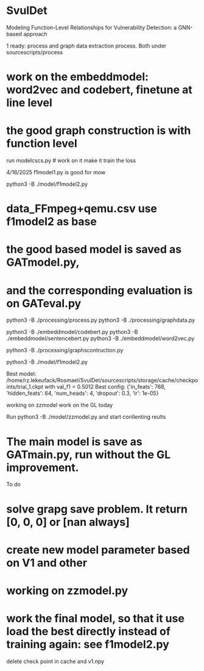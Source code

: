 # SvulDet




Modeling Function-Level Relationships for Vulnerability Detection: a GNN-based approach


1 ready:
process and graph data extraction process. Both under sourcescripts/process

# work on the embeddmodel: word2vec and codebert, finetune at line level



# the good graph construction is with function level


run modelcscs.py # work on it 
make it train the loss

4/16/2025
f1model1.py is good for mow


python3 -B ./model/f1model2.py 

# data_FFmpeg+qemu.csv use f1model2 as base

# the good based model is saved as GATmodel.py, 
# and the corresponding evaluation is on GATeval.py



python3 -B ./processing/process.py
python3 -B ./processing/graphdata.py



 python3 -B ./embeddmodel/codebert.py
 python3 -B ./embeddmodel/sentencebert.py 
python3 -B ./embeddmodel/word2vec.py

python3 -B ./processing/graphscontruction.py



python3 -B ./model/f1model2.py



Best model: /home/rz.lekeufack/Rosmael/SvulDet/sourcescripts/storage/cache/checkpoints/trial_1.ckpt with val_f1 = 0.5012
Best config: {'in_feats': 768, 'hidden_feats': 64, 'num_heads': 4, 'dropout': 0.3, 'lr': 1e-05}


working on zzmodel
work on the GL today


Run python3 -B ./model/zzmodel.py and start conllenting reults



# The main model is save as GATmain.py, run without the GL improvement.


To do

# solve grapg save problem. It return [0, 0, 0] or [nan always]

# create new model parameter based on V1 and other

# working on zzmodel.py

# work the final model, so that it use load the best directly instead of training again: see f1model2.py


delete check point in cache and v1.npy

